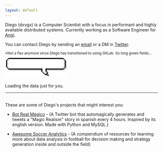 ```yaml
---
layout: default
---
```


Diego (dxvgx) is a Computer Scientist with a focus in performant and highly available distributed systems. Currently working as a Software Engineer for [Angi](https://www.angi.com).

You can contact Diego by sending an <a class="u-email" href="mailto:{{ site.email }}">email</a> or a DM in [Twitter](https://twitter.com/dxvgx).

<sup>\*Not a flex anymore since Diego has transitioned to using GitLab. So long green fields...</sup>
<img src="assets/img/pixel-speech-bubble.gif" height="70px">
<div class="calendar">
    Loading the data just for you.
</div>

---

<br>
These are some of Diego's projects that might interest you:

-   [Bot Real Mágico](https://twitter.com/BotRealMagico) - (A Twitter bot that automagically generates and tweets a "Magic Realism" story in spanish every 4 hours. Inspired by its <a src="https://twitter.com/MagicRealismBot">english version</a>. Made with Python and MySQL.)

-   [Awesome Soccer Analytics](https://github.com/diegopastor/awesome-soccer-analytics) - (A compendium of resources for learning more about data analysis in football for decision making and strategy generation inside and outside the field)

<script 
	src="https://unpkg.com/github-calendar@latest/dist/github-calendar.min.js">
</script>
<link
   rel="stylesheet"
   href="https://unpkg.com/github-calendar@latest/dist/github-calendar-responsive.css"
/>
<script>
    // GitHubCalendar(".calendar", "diegopastor");
    // enable responsive functionality
    new GitHubCalendar(".calendar", "diegopastor", { responsive: true });
</script>

